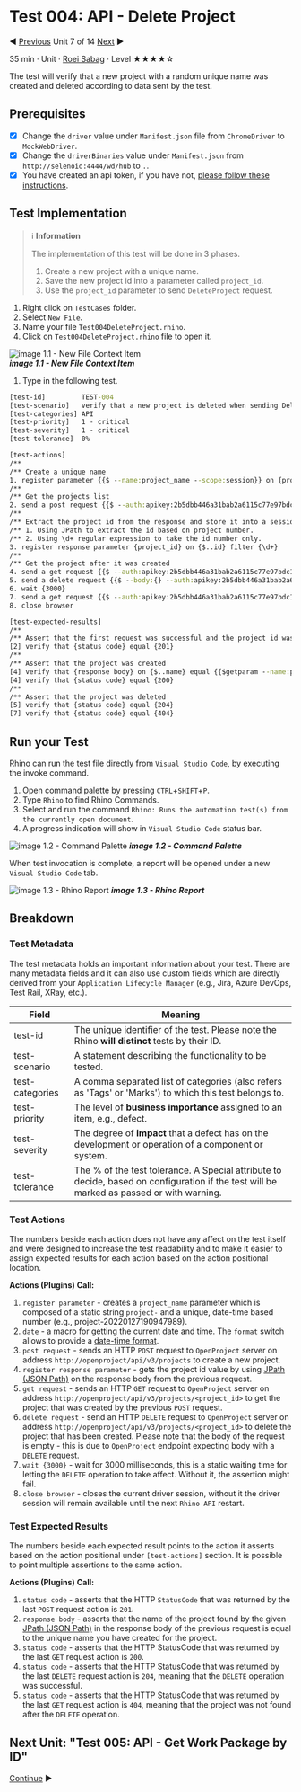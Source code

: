 # Test 004: API - Delete Project

:arrow_backward: [Previous](./06.Test003CreateProject.md) Unit 7 of 14 [Next](./08.Test005GetWorkPackageById.md) :arrow_forward:

35 min · Unit · [Roei Sabag](https://www.linkedin.com/in/roei-sabag-247aa18/) · Level ★★★★☆
  
The test will verify that a new project with a random unique name was created and deleted according to data sent by the test.  

## Prerequisites

- [X] Change the `driver` value under `Manifest.json` file from `ChromeDriver` to `MockWebDriver`.
- [X] Change the `driverBinaries` value under `Manifest.json` from `http://selenoid:4444/wd/hub` to `.`.
- [X] You have created an api token, if you have not, [please follow these instructions](./01.SetupOpenProjectApplication.md).

## Test Implementation

> :information_source: **Information**
>  
> The implementation of this test will be done in 3 phases.
>
> 1. Create a new project with a unique name.
> 2. Save the new project id into a parameter called `project_id`.
> 3. Use the `project_id` parameter to send `DeleteProject` request.  

1. Right click on `TestCases` folder.
2. Select `New File`.  
3. Name your file `Test004DeleteProject.rhino`.
4. Click on `Test004DeleteProject.rhino` file to open it.  

![image 1.1 - New File Context Item](./Images/m01u07_1.png)  
_**image 1.1 - New File Context Item**_  

1. Type in the following test.  

```cmd
[test-id]         TEST-004
[test-scenario]   verify that a new project is deleted when sending DeleteProject API request
[test-categories] API
[test-priority]   1 - critical
[test-severity]   1 - critical
[test-tolerance]  0%

[test-actions]
/**
/** Create a unique name
1. register parameter {{$ --name:project_name --scope:session}} on {project-{{$date --format:yyyyMMddhhmmssfff}}}
/**
/** Get the projects list
2. send a post request {{$ --auth:apikey:2b5dbb446a31bab2a6115c77e97bdc1050b7254ed5e55a11866bb206fe27b2c1 --body:{"name":"{{$getparam --name:project_name --scope:session}}"}}} on {http://openproject/api/v3/projects}
/**
/** Extract the project id from the response and store it into a session parameter named 'project_id'
/** 1. Using JPath to extract the id based on project number.
/** 2. Using \d+ regular expression to take the id number only.
3. register response parameter {project_id} on {$..id} filter {\d+}
/**
/** Get the project after it was created
4. send a get request {{$ --auth:apikey:2b5dbb446a31bab2a6115c77e97bdc1050b7254ed5e55a11866bb206fe27b2c1}} on {http://openproject/api/v3/projects/{{$getparam --name:project_id --scope:session}}}
5. send a delete request {{$ --body:{} --auth:apikey:2b5dbb446a31bab2a6115c77e97bdc1050b7254ed5e55a11866bb206fe27b2c1}} on {http://openproject/api/v3/projects/{{$getparam --name:project_id --scope:session}}}
6. wait {3000}
7. send a get request {{$ --auth:apikey:2b5dbb446a31bab2a6115c77e97bdc1050b7254ed5e55a11866bb206fe27b2c1}} on {http://openproject/api/v3/projects/{{$getparam --name:project_id --scope:session}}}
8. close browser

[test-expected-results]
/**
/** Assert that the first request was successful and the project id was saved.
[2] verify that {status code} equal {201}
/**
/** Assert that the project was created
[4] verify that {response body} on {$..name} equal {{$getparam --name:project_name --scope:session}}
[4] verify that {status code} equal {200}
/**
/** Assert that the project was deleted
[5] verify that {status code} equal {204}
[7] verify that {status code} equal {404}
```  

## Run your Test

Rhino can run the test file directly from `Visual Studio Code`, by executing the invoke command.  

1. Open command palette by pressing `CTRL`+`SHIFT`+`P`.
2. Type `Rhino` to find Rhino Commands.
3. Select and run the command `Rhino: Runs the automation test(s) from the currently open document`.
4. A progress indication will show in `Visual Studio Code` status bar.  

![image 1.2 - Command Palette](./Images/m01u07_2.png)
_**image 1.2 - Command Palette**_  

When test invocation is complete, a report will be opened under a new `Visual Studio Code` tab.  

![image 1.3 - Rhino Report](./Images/m01u07_3.png)
_**image 1.3 - Rhino Report**_

## Breakdown

### Test Metadata

The test metadata holds an important information about your test. There are many metadata fields and it can also use custom fields which are directly derived from your `Application Lifecycle Manager` (e.g., Jira, Azure DevOps, Test Rail, XRay, etc.).

| Field           | Meaning                                                                                                                                  |
|-----------------|------------------------------------------------------------------------------------------------------------------------------------------|
| test-id         | The unique identifier of the test. Please note the Rhino **will distinct** tests by their ID.                                            |
| test-scenario   | A statement describing the functionality to be tested.                                                                                   |
| test-categories | A comma separated list of categories (also refers as 'Tags' or 'Marks') to which this test belongs to.                                   |
| test-priority   | The level of **business importance** assigned to an item, e.g., defect.                                                                  |
| test-severity   | The degree of **impact** that a defect has on the development or operation of a component or system.                                     |
| test-tolerance  | The % of the test tolerance. A Special attribute to decide, based on configuration if the test will be marked as passed or with warning. |

### Test Actions

The numbers beside each action does not have any affect on the test itself and were designed to increase the test readability and to make it easier to assign expected results for each action based on the action positional location.  

**Actions (Plugins) Call:**  

1. `register parameter` - creates a `project_name` parameter which is composed of a static string `project-` and a unique, date-time based number (e.g., project-20220127190947989).
2. `date` - a macro for getting the current date and time. The `format` switch allows to provide a [date-time format](https://docs.microsoft.com/en-us/dotnet/standard/base-types/standard-date-and-time-format-strings).
3. `post request` - sends an HTTP `POST` request to `OpenProject` server on address `http://openproject/api/v3/projects` to create a new project.
4. `register response parameter` - gets the project id value by using [JPath (JSON Path)](https://goessner.net/articles/JsonPath/) on the response body from the previous request.
5. `get request` - sends an HTTP `GET` request to `OpenProject` server on address `http://openproject/api/v3/projects/<project_id>` to get the project that was created by the previous `POST` request.
6. `delete request` - send an HTTP `DELETE` request to `OpenProject` server on address `http://openproject/api/v3/projects/<project_id>` to delete the project that has been created. Please note that the body of the request is empty - this is due to `OpenProject` endpoint expecting body with a `DELETE` request.
7. `wait {3000}` - wait for 3000 milliseconds, this is a static waiting time for letting the `DELETE` operation to take affect. Without it, the assertion might fail.
8. `close browser` - closes the current driver session, without it the driver session will remain available until the next `Rhino API` restart.  

### Test Expected Results

The numbers beside each expected result points to the action it asserts based on the action positional under `[test-actions]` section. It is possible to point multiple assertions to the same action.  

**Actions (Plugins) Call:**  

1. `status code` - asserts that the HTTP `StatusCode` that was returned by the last `POST` request action is `201`.
2. `response body` - asserts that the name of the project found by the given [JPath (JSON Path)](https://goessner.net/articles/JsonPath/) in the response body of the previous request is equal to the unique name you have created for the project.
3. `status code` - asserts that the HTTP StatusCode that was returned by the last `GET` request action is `200`.
4. `status code` - asserts that the HTTP StatusCode that was returned by the last `DELETE` request action is `204`, meaning that the `DELETE` operation was successful.
5. `status code` - asserts that the HTTP StatusCode that was returned by the last `GET` request action is `404`, meaning that the project was not found after the `DELETE` operation.

## Next Unit: "Test 005: API - Get Work Package by ID"

[Continue](./08.Test005GetWorkPackageById.md) :arrow_forward:
